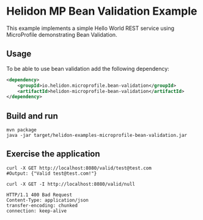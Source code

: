 # Helidon MP Bean Validation Example

This example implements a simple Hello World REST service using MicroProfile demonstrating Bean Validation.

## Usage

To be able to use bean validation add the following dependency: 

```xml
<dependency>
    <groupId>io.helidon.microprofile.bean-validation</groupId>
    <artifactId>helidon-microprofile-bean-validation</artifactId>
</dependency>
```

## Build and run

```shell
mvn package
java -jar target/helidon-examples-microprofile-bean-validation.jar
```

## Exercise the application

```shell
curl -X GET http://localhost:8080/valid/test@test.com
#Output: {"Valid test@test.com!"}

curl -X GET -I http://localhost:8080/valid/null

```
```
HTTP/1.1 400 Bad Request
Content-Type: application/json
transfer-encoding: chunked
connection: keep-alive


```